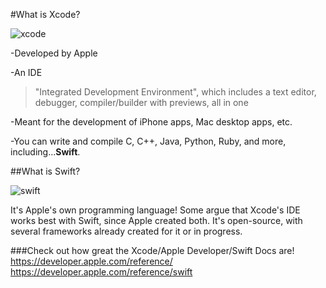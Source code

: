 #What is Xcode?

![xcode](http://a2.mzstatic.com/us/r30/Purple30/v4/f3/d4/1f/f3d41fc1-0925-f078-c19e-ce00e6d724bf/icon128-2x.png)

-Developed by Apple

-An IDE

>"Integrated Development Environment", which includes a text editor, debugger, compiler/builder with previews, all in one

-Meant for the development of iPhone apps, Mac desktop apps, etc.

-You can write and compile C, C++, Java, Python, Ruby, and more, including...**Swift**.

##What is Swift?

![swift](http://img.deusm.com/informationweek/2015/09/1322066/Swift_logo.png)

It's Apple's own programming language! Some argue that Xcode's IDE works best with Swift, since Apple created both. It's open-source, with several frameworks already created for it or in progress.

###Check out how great the Xcode/Apple Developer/Swift Docs are!
https://developer.apple.com/reference/
https://developer.apple.com/reference/swift


